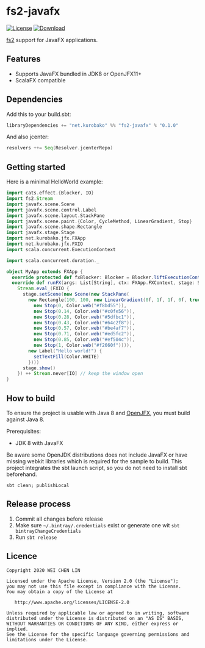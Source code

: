 # fs2-javafx


<!-- TODO -->
<!-- [![Build Status](https://travis-ci.org/tom91136/fs2-javafx.svg?branch=master)](https://travis-ci.org/tom91136/fs2-javafx) -->
[![License](https://img.shields.io/badge/License-Apache%202.0-blue.svg)](https://opensource.org/licenses/Apache-2.0)
[![Download](https://api.bintray.com/packages/tom91136/maven/fs2-javafx/images/download.svg)](https://bintray.com/tom91136/maven/fs2-javafx/_latestVersion)


[fs2](https://fs2.io/) support for JavaFX applications.


## Features

 * Supports JavaFX bundled in JDK8 or OpenJFX11+
 * ScalaFX compatible


## Dependencies

Add this to your build.sbt:

```scala
libraryDependencies += "net.kurobako" %% "fs2-javafx" % "0.1.0"    
```
And also jcenter:
```scala
resolvers ++= Seq(Resolver.jcenterRepo)
```


## Getting started

Here is a minimal HelloWorld example:

```scala
import cats.effect.{Blocker, IO}
import fs2.Stream
import javafx.scene.Scene
import javafx.scene.control.Label
import javafx.scene.layout.StackPane
import javafx.scene.paint.{Color, CycleMethod, LinearGradient, Stop}
import javafx.scene.shape.Rectangle
import javafx.stage.Stage
import net.kurobako.jfx.FXApp
import net.kurobako.jfx.FXIO
import scala.concurrent.ExecutionContext

import scala.concurrent.duration._

object MyApp extends FXApp {
  override protected def fxBlocker: Blocker = Blocker.liftExecutionContext(ExecutionContext.global)
  override def runFX(args: List[String], ctx: FXApp.FXContext, stage: Stage): Stream[IO, Unit] =
    Stream.eval_(FXIO {
      stage.setScene(new Scene(new StackPane(
        new Rectangle(100, 100, new LinearGradient(0f, 1f, 1f, 0f, true, CycleMethod.NO_CYCLE,
          new Stop(0, Color.web("#f8bd55")),
          new Stop(0.14, Color.web("#c0fe56")),
          new Stop(0.28, Color.web("#5dfbc1")),
          new Stop(0.43, Color.web("#64c2f8")),
          new Stop(0.57, Color.web("#be4af7")),
          new Stop(0.71, Color.web("#ed5fc2")),
          new Stop(0.85, Color.web("#ef504c")),
          new Stop(1, Color.web("#f2660f")))),
        new Label("Hello world!") {
          setTextFill(Color.WHITE)
        })))
      stage.show()
    }) ++ Stream.never[IO] // keep the window open
}
```


## How to build

To ensure the project is usable with Java 8 and [OpenJFX](https://openjfx.io/), you must build against Java 8. 

Prerequisites:

 * JDK 8 with JavaFX
 
Be aware  some OpenJDK distributions does not include JavaFX or have missing webkit libraries which is required for the sample to build. 
This project integrates the sbt launch script, so you do not need to install sbt beforehand.

    sbt clean; publishLocal

## Release process

1. Commit all changes before release
2. Make sure `~/.bintray/.credentials` exist or generate one wit `sbt bintrayChangeCredentials`
3. Run `sbt release`


## Licence

    Copyright 2020 WEI CHEN LIN
    
    Licensed under the Apache License, Version 2.0 (the "License");
    you may not use this file except in compliance with the License.
    You may obtain a copy of the License at
    
       http://www.apache.org/licenses/LICENSE-2.0
    
    Unless required by applicable law or agreed to in writing, software
    distributed under the License is distributed on an "AS IS" BASIS,
    WITHOUT WARRANTIES OR CONDITIONS OF ANY KIND, either express or implied.
    See the License for the specific language governing permissions and
    limitations under the License.